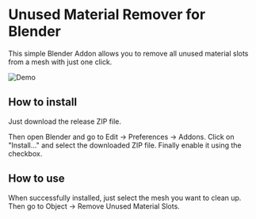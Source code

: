 # Unused Material Remover for Blender

This simple Blender Addon allows you to remove all unused material slots from a mesh with just one click.

![Demo](Demo.gif)

## How to install

Just download the release ZIP file.

Then open Blender and go to Edit -> Preferences -> Addons. Click on "Install..." and select the downloaded ZIP file. Finally enable it using the checkbox.

## How to use

When successfully installed, just select the mesh you want to clean up. Then go to Object -> Remove Unused Material Slots.
